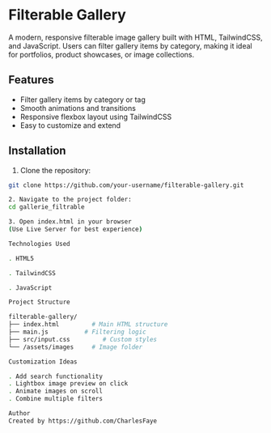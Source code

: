 # Filterable Gallery

A modern, responsive filterable image gallery built with HTML, TailwindCSS, and JavaScript. Users can filter gallery items by category, making it ideal for portfolios, product showcases, or image collections.

## Features

- Filter gallery items by category or tag
- Smooth animations and transitions
- Responsive flexbox layout using TailwindCSS
- Easy to customize and extend


## Installation

1. Clone the repository:

```bash
git clone https://github.com/your-username/filterable-gallery.git

2. Navigate to the project folder:
cd gallerie_filtrable

3. Open index.html in your browser
(Use Live Server for best experience)

Technologies Used

. HTML5

. TailwindCSS

. JavaScript 

Project Structure

filterable-gallery/
├── index.html         # Main HTML structure
├── main.js          # Filtering logic
├── src/input.css         # Custom styles 
└── /assets/images     # Image folder

Customization Ideas

. Add search functionality
. Lightbox image preview on click
. Animate images on scroll
. Combine multiple filters

Author
Created by https://github.com/CharlesFaye
